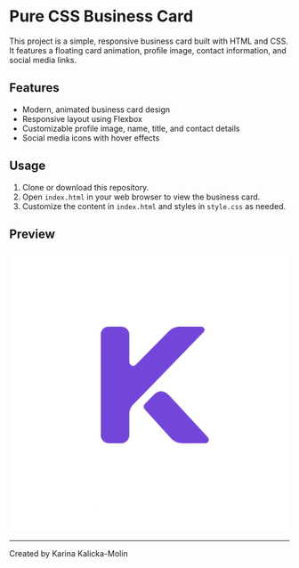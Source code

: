# Pure CSS Business Card

This project is a simple, responsive business card built with HTML and CSS. It features a floating card animation, profile image, contact information, and social media links.

## Features

- Modern, animated business card design
- Responsive layout using Flexbox
- Customizable profile image, name, title, and contact details
- Social media icons with hover effects

## Usage

1. Clone or download this repository.
2. Open `index.html` in your web browser to view the business card.
3. Customize the content in `index.html` and styles in `style.css` as needed.

## Preview

![Business Card Screenshot](logo.png)

---
Created by Karina Kalicka-Molin